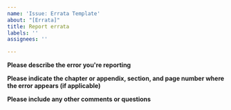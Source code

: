 ```yaml
---
name: 'Issue: Errata Template'
about: "[Errata]"
title: Report errata
labels: ''
assignees: ''

---
```


**Please describe the error you're reporting**

**Please indicate the chapter or appendix, section, and page number where the error appears (if applicable)**

**Please include any other comments or questions**
